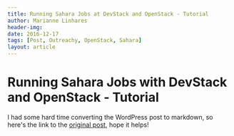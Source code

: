 ```yaml
---
title: Running Sahara Jobs at DevStack and OpenStack - Tutorial
author: Marianne Linhares
header-img:
date: 2016-12-17
tags: [Post, Outreachy, OpenStack, Sahara]
layout: article
---
```


# Running Sahara Jobs with DevStack and OpenStack - Tutorial

I had some hard time converting the WordPress post to markdown, so here's the
link to the [original post](https://mariannelinhares.wordpress.com/2016/12/17/running-mapreduce-jobs-with-devstack-using-manila-swift-and-hdfs-as-data-sources-tutorial/), hope it helps!
